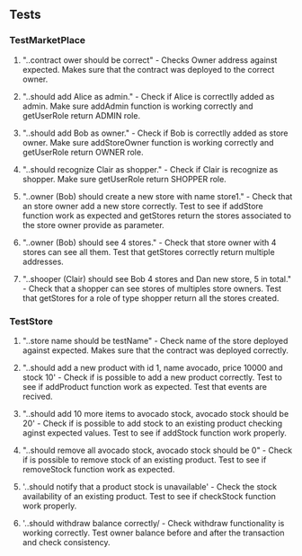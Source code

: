  ## Tests
 
 ### TestMarketPlace  

1. "..contract ower should be correct" - Checks Owner address against expected. Makes sure that the contract was deployed to the correct owner.

2. "..should add Alice as admin." - Check if Alice is correctlly added as admin. Make sure addAdmin function is working correctly and getUserRole return ADMIN role.

3. "..should add Bob as owner." - Check if Bob is correctlly added as store owner. Make sure addStoreOwner function is working correctly and getUserRole return OWNER role.

4. "..should recognize Clair as shopper." - Check if Clair is recognize as shopper. Make sure getUserRole return SHOPPER role.

5. "..owner (Bob) should create a new store with name store1." - Check that an store owner add a new store correctly. Test to see if addStore function work as expected and getStores return the stores associated to the store owner provide as parameter.

6. "..owner (Bob) should see 4 stores." - Check that store owner with 4 stores can see all them. Test that getStores correctly return multiple addresses.

7. "..shooper (Clair) should see Bob 4 stores and Dan new store, 5 in total." - Check that a shopper can see stores of multiples store owners. Test that getStores for a role of type shopper return all the stores created.


### TestStore

1. "..store name should be testName" - Check name of the store deployed against expected. Makes sure that the contract was deployed correctly.

2. "..should add a new product with id 1, name avocado, price 10000 and stock 10' - Check if is possible to add a new product correctly. Test to see if addProduct function work as expected. Test that events are recived.

3. "..should add 10 more items to avocado stock, avocado stock should be 20' - Check if is possible to add stock to an existing product checking aginst expected values. Test to see if addStock function work properly. 

4. "..should remove all avocado stock, avocado stock should be 0" - Check if is possible to remove stock of an existing product. Test to see if removeStock function work as expected.

5. '..should notify that a product stock is unavailable' - Check the stock availability of an existing product. Test to see if checkStock function work properly. 

6. '..should withdraw balance correctly/ - Check withdraw functionality is working correctly. Test owner balance before and after the transaction and check consistency. 